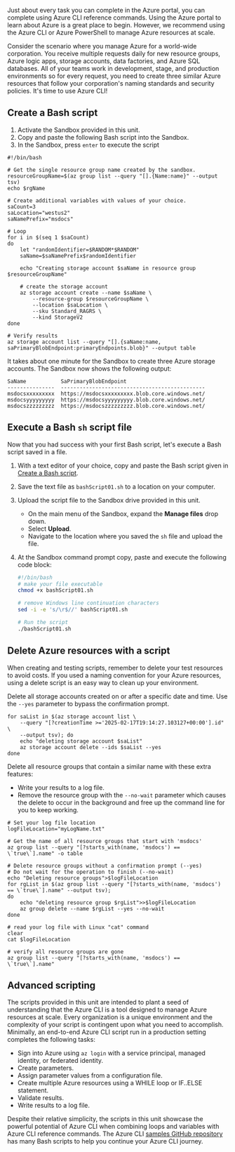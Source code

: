 <!-- markdownlint-disable MD041 -->

Just about every task you can complete in the Azure portal, you can complete using Azure CLI reference commands. Using the Azure portal to learn about Azure is a great place to begin. However, we recommend using the Azure CLI or Azure PowerShell to manage Azure resources at scale.

Consider the scenario where you manage Azure for a world-wide corporation. You receive multiple requests daily for new resource groups, Azure logic apps, storage accounts, data factories, and Azure SQL databases. All of your teams work in development, stage, and production environments so for every request, you need to create three similar Azure resources that follow your corporation's naming standards and security policies. It's time to use Azure CLI!

## Create a Bash script

1. Activate the Sandbox provided in this unit.
1. Copy and paste the following Bash script into the Sandbox.
1. In the Sandbox, press `enter` to execute the script

```azurecli
#!/bin/bash

# Get the single resource group name created by the sandbox.
resourceGroupName=$(az group list --query "[].{Name:name}" --output tsv)
echo $rgName

# Create additional variables with values of your choice.
saCount=3
saLocation="westus2"
saNamePrefix="msdocs"

# Loop 
for i in $(seq 1 $saCount)
do
    let "randomIdentifier=$RANDOM*$RANDOM"
    saName=$saNamePrefix$randomIdentifier

    echo "Creating storage account $saName in resource group $resourceGroupName"

    # create the storage account
    az storage account create --name $saName \
        --resource-group $resourceGroupName \
        --location $saLocation \
        --sku Standard_RAGRS \
        --kind StorageV2
done

# Verify results
az storage account list --query "[].{saName:name, saPrimaryBlobEndpoint:primaryEndpoints.blob}" --output table
```

It takes about one minute for the Sandbox to create three Azure storage accounts. The Sandbox now shows the following output:

```output
SaName           SaPrimaryBlobEndpoint
---------------  ----------------------------------------------
msdocsxxxxxxxxx  https://msdocsxxxxxxxxx.blob.core.windows.net/
msdocsyyyyyyyyy  https://msdocsyyyyyyyyy.blob.core.windows.net/
msdocszzzzzzzzz  https://msdocszzzzzzzzz.blob.core.windows.net/

```

## Execute a Bash `sh` script file

Now that you had success with your first Bash script, let's execute a Bash script saved in a file.

1. With a text editor of your choice, copy and paste the Bash script given in [Create a Bash script](#create-a-simple-bash-script).
1. Save the text file as `bashScript01.sh` to a location on your computer.
1. Upload the script file to the Sandbox drive provided in this unit.
   - On the main menu of the Sandbox, expand the **Manage files** drop down.
   - Select **Upload**.
   - Navigate to the location where you saved the `sh` file and upload the file.
1. At the Sandbox command prompt copy, paste and execute the following code block:

   ```bash
   #!/bin/bash
   # make your file executable
   chmod +x bashScript01.sh
   
   # remove Windows line continuation characters
   sed -i -e 's/\r$//' bashScript01.sh
   
   # Run the script
   ./bashScript01.sh
   ```

## Delete Azure resources with a script

When creating and testing scripts, remember to delete your test resources to avoid costs. If you used a naming convention for your Azure resources, using a delete script is an easy way to clean up your environment.

Delete all storage accounts created on or after a specific date and time. Use the `--yes` parameter to bypass the confirmation prompt.

```azurecli
for saList in $(az storage account list \
    --query "[?creationTime >='2025-02-17T19:14:27.103127+00:00'].id" \
    --output tsv); do
    echo "deleting storage account $saList"
    az storage account delete --ids $saList --yes
done
```

Delete all resource groups that contain a similar name with these extra features:

- Write your results to a log file.
- Remove the resource group with the `--no-wait` parameter which causes the delete to occur in the background and free up the command line for you to keep working.

```azurecli
# Set your log file location
logFileLocation="myLogName.txt"

# Get the name of all resource groups that start with 'msdocs'
az group list --query "[?starts_with(name, 'msdocs') == \`true\`].name" -o table

# Delete resource groups without a confirmation prompt (--yes)
# Do not wait for the operation to finish (--no-wait)
echo "Deleting resource groups">$logFileLocation
for rgList in $(az group list --query "[?starts_with(name, 'msdocs') == \`true\`].name" --output tsv); 
do
    echo "deleting resource group $rgList">>$logFileLocation
    az group delete --name $rgList --yes --no-wait
done

# read your log file with Linux "cat" command
clear
cat $logFileLocation

# verify all resource groups are gone
az group list --query "[?starts_with(name, 'msdocs') == \`true\`].name"
```

## Advanced scripting

The scripts provided in this unit are intended to plant a seed of understanding that the Azure CLI is a tool designed to manage Azure resources at scale. Every organization is a unique environment and the complexity of your script is contingent upon what you need to accomplish. Minimally, an end-to-end Azure CLI script run in a production setting completes the following tasks:

- Sign into Azure using `az login` with a service principal, managed identity, or federated identity.
- Create parameters.
- Assign parameter values from a configuration file.
- Create multiple Azure resources using a WHILE loop or IF..ELSE statement.
- Validate results.
- Write results to a log file.

Despite their relative simplicity, the scripts in this unit showcase the powerful potential of Azure CLI when combining loops and variables with Azure CLI reference commands. The Azure CLI [samples GitHub repository](https://github.com/Azure-Samples/azure-cli-samples) has many Bash scripts to help you continue your Azure CLI journey.
